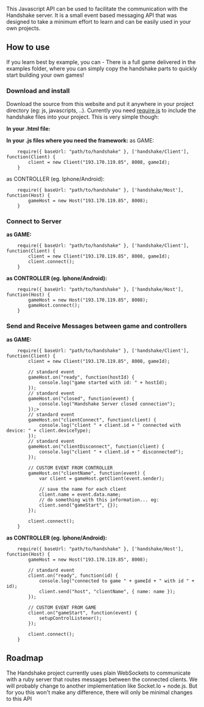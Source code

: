 This Javascript API can be used to facilitate the communication with the Handshake server. It is a small event based messaging API that was designed to take a minimum effort to learn and can be easily used in your own projects. 

How to use
---------
If you learn best by example, you can - There is a full game delivered in the examples folder, where you can simply copy the handshake parts to quickly start building your own games!

### Download and install
Download the source from this website and put it anywhere in your project directory (eg: js, javascripts, ..). Currently you need [require.js](http://requirejs.org/) to include the handshake files into your project. This is very simple though:

**In your .html file:**
		<script type="text/javascript" src="path/to/require.js"></script>
		
**In your .js files where you need the framework:**
as GAME:

		require({ baseUrl: "path/to/handshake" }, ['handshake/Client'], function(Client) {
			client = new Client("193.170.119.85", 8008, gameId);
		}
		
as CONTROLLER (eg. Iphone/Android):
		
		require({ baseUrl: "path/to/handshake" }, ['handshake/Host'], function(Host) {
			gameHost = new Host("193.170.119.85", 8008);
		}

### Connect to Server

**as GAME:**

		require({ baseUrl: "path/to/handshake" }, ['handshake/Client'], function(Client) {
			client = new Client("193.170.119.85", 8008, gameId);
			client.connect();
		}
		
**as CONTROLLER (eg. Iphone/Android):**
		
		require({ baseUrl: "path/to/handshake" }, ['handshake/Host'], function(Host) {
			gameHost = new Host("193.170.119.85", 8008);
			gameHost.connect();
		}

### Send and Receive Messages between game and controllers

**as GAME:**

		require({ baseUrl: "path/to/handshake" }, ['handshake/Client'], function(Client) {
			client = new Client("193.170.119.85", 8008, gameId);
			
			// standard event
			gameHost.on("ready", function(hostId) {
				console.log("game started with id: " + hostId);
			});
			// standard event
			gameHost.on("closed", function(event) {
				console.log("Handshake Server closed connection");
			});>
			// standard event
			gameHost.on("clientConnect", function(client) {
				console.log("client " + client.id + " connected with device: " + client.deviceType);
			});
			// standard event
			gameHost.on("clientDisconnect", function(client) {
				console.log("client " + client.id + " disconnected");
			});

			// CUSTOM EVENT FROM CONTROLLER
			gameHost.on("clientName", function(event) {
				var client = gameHost.getClient(event.sender);

				// save the name for each client
				client.name = event.data.name;
				// do something with this information... eg:
				client.send("gameStart", {});
			});
			
			client.connect();
		}
		
**as CONTROLLER (eg. Iphone/Android):**
		
		require({ baseUrl: "path/to/handshake" }, ['handshake/Host'], function(Host) {
			gameHost = new Host("193.170.119.85", 8008);
			
			// standard event
			client.on("ready", function(id) {
				console.log("connected to game " + gameId + " with id " + id);
				client.send("host", "clientName", { name: name });
			});
			
			// CUSTOM EVENT FROM GAME
			client.on("gameStart", function(event) {
				setupControlListener();
			});
	
			client.connect();
		}

Roadmap
-------
The Handshake project currently uses plain WebSockets to communicate with a ruby server that routes messages between the connected clients. We will probably change to another implementation like Socket.Io + node.js. But for you this won't make any difference, there will only be minimal changes to this API